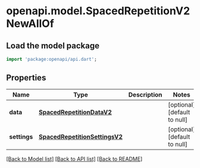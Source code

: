 # openapi.model.SpacedRepetitionV2NewAllOf

## Load the model package
```dart
import 'package:openapi/api.dart';
```

## Properties
Name | Type | Description | Notes
------------ | ------------- | ------------- | -------------
**data** | [**SpacedRepetitionDataV2**](SpacedRepetitionDataV2.md) |  | [optional] [default to null]
**settings** | [**SpacedRepetitionSettingsV2**](SpacedRepetitionSettingsV2.md) |  | [optional] [default to null]

[[Back to Model list]](../README.md#documentation-for-models) [[Back to API list]](../README.md#documentation-for-api-endpoints) [[Back to README]](../README.md)


